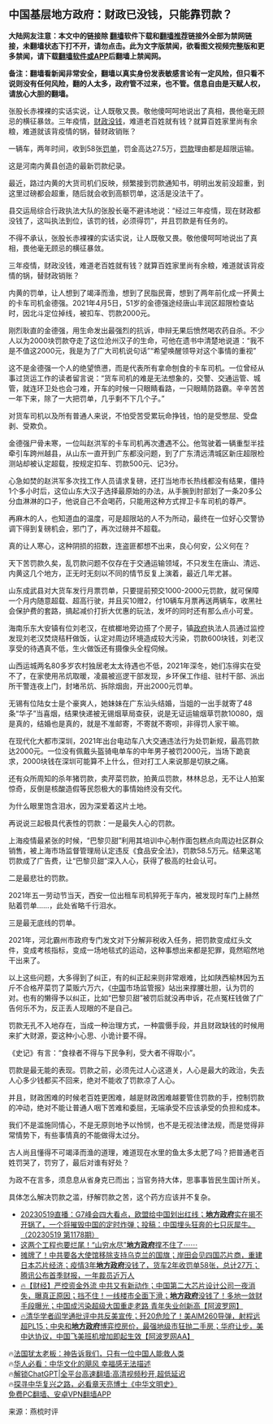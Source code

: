  <!-- 面包屑导航 --> <h2>中国基层地方政府：财政已没钱，只能靠罚款？</h2> <p class="notice"><b>大陆网友注意：本文中的链接除 <a href="https://github.com/bannedbook/fanqiang" >翻墙</a>软件下载和<a href="https://github.com/killgcd/justmysocks/blob/master/README.md">翻墙推荐</a>链接外全部为禁网链接，未翻墙状态下打不开，请勿点击。此为文字版禁闻，欲看图文视频完整版和更多禁闻，请下载<a href="https://github.com/bannedbook/fanqiang">翻墙软件或APP</a>后翻墙上禁闻网。</p><p>备注：翻墙看新闻非常安全，翻墙以真实身份发表敏感言论有一定风险，但只看不说则没有任何风险，翻的人太多，政府管不过来，也不管。信息自由是天赋人权，请放心大胆的翻墙。</b></p>  <div class="entry"> <p id="summary">张股长赤裸裸的实话实说，让人既敬又畏。敬他傻呵呵地说出了真相，畏他毫无顾忌的横征暴敛。三年疫情，<a href="https://www.bannedbook.org/bnews/tag/%E8%B4%A2%E6%94%BF/" class="st_tag internal_tag" rel="tag" title="标签 财政 下的日志">财政</a><a href="https://www.bannedbook.org/bnews/tag/%E6%B2%A1%E9%92%B1/" class="st_tag internal_tag" rel="tag" title="标签 没钱 下的日志">没钱</a>，难道老百姓就有钱？就算百姓家里尚有余粮，难道就该背疫情的锅，替财政销账？</p> <p>一辆车，两年时间，收到58张<a href="https://www.bannedbook.org/bnews/tag/%E7%BD%9A%E5%8D%95/" class="st_tag internal_tag" rel="tag" title="标签 罚单 下的日志">罚单</a>，罚金高达27.5万，<a href="https://www.bannedbook.org/bnews/tag/%e7%bd%9a%e6%ac%be/" class="st_tag internal_tag" rel="tag" title="标签 罚款 下的日志">罚款</a>理由都是超限运输。</p> <p>这是河南内黄县创造的最新罚款纪录。</p> <p>最近，路过内黄的大货司机们反映，频繁接到罚款通知书，明明出发前没超重，到这里过磅都会超重，随后就会收到高额罚单，这活是没法干了。</p> <p>县交运局综合行政执法大队的张股长毫不避讳地说：“经过三年疫情，现在财政都没钱了，这叫执法到位，该罚的钱，必须得罚”，并且罚款是有任务的。</p> <p>不得不承认，张股长赤裸裸的实话实说，让人既敬又畏。敬他傻呵呵地说出了真相，畏他毫无顾忌的横征暴敛。</p> <p>三年疫情，财政没钱，难道老百姓就有钱？就算百姓家里尚有余粮，难道就该背疫情的锅，替财政销账？</p> <p>内黄的罚单，让人想到了竭泽而渔，想到了民脂民膏，想到了两年前化成一抔黄土的卡车司机金德强。2021年4月5日，51岁的金德强途经唐山丰润区超限检查站时，因北斗定位掉线，被扣车、罚款2000元。</p> <p>刚烈耿直的金德强，用生命发出最强烈的抗诉，申辩无果后愤然喝农药自杀。不少人以为2000块罚款夺走了这位沧州汉子的生命，可他在遗书中清楚地说道：“我不是不值这2000元，我是为了广大司机说句话”“希望唤醒领导对这个事情的重视”</p> <p>这不是金德强一个人的绝望愤懑，而是代表所有拿命刨食的卡车司机。一位曾经从事过货运工作的读者留言说：“货车司机的难是无法想象的，交警、交通运管、城管，就连环卫处也会刁难，开车的时候一只眼睛看路，一只眼睛防路霸。辛辛苦苦一年下来，除了一大把罚单，几乎剩不下几个子。”</p> <p>对货车司机以及所有普通人来说，不怕受苦受累玩命挣钱，怕的是受憋屈、受盘剥、受欺负。</p> <p>金德强尸骨未寒，一位叫赵洪军的卡车司机再次遭遇不公。他驾驶着一辆重型半挂牵引车跨州越县，从山东一直开到广东都没问题，到了广东清远清城区新庄超限检测站却被认定超载，按规定扣车、罚款500元、记3分。</p> <p>心急如焚的赵洪军多次找工作人员请求复磅，还打当地市长热线都没有结果，僵持1个多小时后，这位山东大汉子选择最原始的办法，从手腕到肘部划了一条20多公分血淋淋的口子，他说自己不会喝药，只能用这种方式捍卫卡车司机的尊严。</p> <p>再麻木的人，也知道血的温度，可是超限站的人不为所动，最终在一位好心交警协调下得到复磅机会，邪门了，再次过磅并不超载。</p> <p>真的让人寒心，这种阴损的招数，连盗匪都想不出来，良心何安，公义何在？</p> <p>天下苦罚款久矣，乱罚款问题不仅存在于交通运输领域，不只发生在唐山、清远、内黄这几个地方，正无时无刻以不同的情节反复上演着，最近几年尤甚。</p> <p>山东成武县对大货车发行月票罚单，只要提前预交1000-2000元罚款，就可保障一个月内随意超载、超高行驶，并且买10赠2，付10辆车月票再送两辆车，收黑社会保护费的套路，搞起减价打折大优惠的玩法，发坏的同时还有那么点小可爱。</p> <p>海南乐东大安镇有位刘老汉，在槟榔地旁边搭了个房子，镇<a href="https://www.bannedbook.org/bnews/tag/%e6%94%bf%e5%ba%9c/" class="st_tag internal_tag" rel="tag" title="标签 政府 下的日志">政府</a>执法人员通过监控发现刘老汉焚烧秸秆做饭，认定对周边环境造成较大污染，罚款600块钱，刘老汉享受的待遇真不低，生火做饭还有摄像头全程伺候。</p> <p>山西运城两名80多岁农村独居老太太待遇也不低，2021年深冬，她们冻得实在受不了，在家使用吊炕取暖，凌晨被巡逻干部发现，乡环保工作组、驻村干部、派出所干警连夜上门，封堵吊炕、拆除烟囱，开出2000元罚单。</p> <p>无锡有位陆女士是个豪爽人，她妹妹在广东汕头结婚，当姐的一出手就寄了48条“华子”当喜烟，结果快递被无锡烟草局查获，说是无证运输烟草罚款10080，烟是真的，结婚也是真的，就是不准邮寄，不寄就不寄呗，非得罚人家干嘛。</p>  <p>在现代化大都市深圳，2021年出台电动车八大交通违法行为处罚新规，最高罚款达2000元。一位没有佩戴头盔骑电单车的中年男子被罚2000元，当场下跪哀求，2000块钱在深圳可能算不上什么，但对打工人来说那是切肤之痛。</p> <p>还有众所周知的杀年猪罚款，卖芹菜罚款，拍黄瓜罚款，林林总总，无不让人拍案惊奇，反倒是核酸造假等民怨极大的事情始终没有交代。</p> <p>为什么眼里饱含泪水，因为深爱着这片土地。</p> <p>再说说三起极具代表性的罚款：一是最失人心的罚款。</p> <p>上海疫情最紧张的时候，“巴黎贝甜”利用其培训中心制作面包糕点向周边社区群众销售，被上海市场监督管理局认定违反《食品安全法》，罚款58.5万元。结果这笔罚款成了广告费，让“巴黎贝甜”深入人心，获得了极高的社会认可。</p> <p>二是最悲壮的罚款。</p> <p>2021年五一劳动节当天，西安一位出租车司机猝死于车内，被发现时车门上赫然贴着罚单……，此处省略千行泪水。</p> <p>三是最无底线的罚单。</p> <p>2021年，河北霸州市政府专门发文对下分解非税收入任务，把罚款变成红头文件，变成考核指标，变成一场地毯式的运动，这种事想出来都是犯罪，竟然昭然地干出来了。</p> <p>以上这些问题，大多得到了纠正，有的纠正起来则非常艰难，比如陕西榆林因为五斤不合格芹菜罚了菜贩六万六，《<span class='wp_keywordlink_affiliate'><a href="https://www.bannedbook.org/" title="中国" target="_blank">中国</a></span>市场监管报》站出来撑腰壮胆，认为罚的对。也有的懒得予以纠正，比如“巴黎贝甜”被罚后就没再申诉，花点冤枉钱做了广告何乐不为，反正丢人现眼的不是自己。</p>  <p>罚款无孔不入地存在，当成一种治理方式，一种震慑手段，并且财政缺钱的时候用来扩大财源，耍这种小心思、小诡计要不得。</p> <p>《史记》有言：“食禄者不得与下民争利，受大者不得取小”。</p> <p>罚款是最无能的表现。罚款之前，必须先过人心这道关，人心是最大的政治，失去人心多少钱都买不回来，绝对不能收了罚款凉了人心。</p> <p>并且，财政困难的时候老百姓更困难，越是财政困难越要管住罚款的手，控制罚款的冲动，绝对不能让普通人咽下苦难和委屈，无端承受不应该承受的负担和成本。</p> <p>我们不是滥施同情心，不是无原则地予以怜悯，也不是无视法律法规，而是觉得非常情势下，有些事情真的不能做得太过分。</p> <p>古人尚且懂得不可竭泽而渔的道理，难道现在水里的鱼太多太肥了吗？把普通老百姓罚哭了，罚穷了，最后对谁有好处？</p> <p>为政不在言多，须息息从省身克已而出；当官务持大体，思事事皆民生国计所关。</p> <p>具体怎么解决罚款之滥，纾解罚款之苦，这个药方应该并不复杂。</p> <!--<div id="taboola-mid-1"></div>--><ul class='op-related-articles' title='相关阅读'> <li><a href='https://www.bannedbook.org/bnews/sohnews/20230519/1886082.html' target='_blank'>20230519直播：G7峰会四大看点，欧盟给中国划出红线；<b>地方政府</b>实在揭不开锅了，一个将摧毁中国的定时炸弹；投稿：中国埋头狂奔的七只灰犀牛。（20230519 第1178期）</a></li> <li><a href='https://www.bannedbook.org/bnews/sohnews/20230518/1885819.html' target='_blank'>这两个工程也要烂尾！“山穷水尽”<b>地方政府</b>撑不住了⋯⋯</a></li> <li><a href='https://www.bannedbook.org/bnews/sohnews/20230518/1885526.html' target='_blank'>摊牌了！中共要各大使馆移除支持乌克兰的国旗；岸田会见四国芯片商，重建日本芯片经济；疫情3年<b>地方政府</b>没钱了，货车2年收罚单58张，总计27万；腾讯公布首季财报，一年裁员近万人</a></li> <li><a href='https://www.bannedbook.org/bnews/bannedvideo/20230517/1885354.html' target='_blank'>🔥【财经】严控资金外流 中共又有新动作；中国第二大芯片设计公司一夜消失，曝真正原因；挡不住！一线楼市全面下滑；<b>地方政府</b>没钱了！多地一敛财手段曝光；中国成污染超级大国重走老路 青年失业创新高【阿波罗网】</a></li> <li><a href='https://www.bannedbook.org/bnews/bannedvideo/20230505/1880384.html' target='_blank'>🔥清华学者阎学通批评中共反美宣传；歼20危险了！美AIM260导弹，射程远超PL15；中央和<b>地方政府</b>博弈控房价，最强地级市狂抛二手房；华府让步，美中达协议，中国飞美班机增加即起生效【阿波罗网AA】</a></li> </ul> <p class="texttj"> 🔥<a href="https://www.bannedbook.org/bnews/ssgc/20230219/1850782.html" target="_blank">法国犹太老板：神告诉我们，只有一位中国人能救人类</a><br/> 🔥<a href="https://www.bannedbook.org/bnews/comments/20220220/1694796.html" target="_blank">华人必看：中华文化的飓风 幸福感无法描述</a><br/> 🔥<a href="https://github.com/bannedbook/fanqiang/wiki/V2ray%E6%9C%BA%E5%9C%BA" target="_blank">解锁ChatGPT|全平台高速翻墙:高清视频秒开,超低延迟</a><br/> 🔥<a href="https://www.bannedbook.org/bnews/comments/20220808/1768773.html" target="_blank">探寻中华复兴之路，必看章天亮博士《中华文明史》</a><br/> <a href="https://github.com/bannedbook/fanqiang/wiki/%E7%A6%81%E9%97%BB%E7%BD%91%E5%AE%89%E5%8D%93%E7%BF%BB%E5%A2%99%E6%96%B0%E9%97%BBAPP" target="_blank">免费PC翻墙、安卓VPN翻墙APP</a><br/> </p><p class="src-info">来源：燕梳时评 </p> <a name='sharetosocial'></a> <div style="margin-bottom:5px;padding-bottom:5px;clear:both"> <div id="archive-pix-1" class="banner-ads"> <!-- AuctionX Display platform tag START --> <div id="27602x728x90x621x_ADSLOT1" clicktrack="%%CLICK_URL_ESC%%"></div>  <!-- AuctionX Display platform tag END --> </div> <div id="archive-pix-2" class="banner-ads"> <!-- AuctionX Display platform tag START --> <div id="27556x300x250x621x_ADSLOT1" clicktrack="%%CLICK_URL_ESC%%" style="margin:0 auto;text-align:center"></div>  <!-- AuctionX Display platform tag END --> </div> </div>  <div id="archive-pix-1" class="banner-ads"> <!-- AuctionX Display platform tag START --> <div id="27603x728x90x621x_ADSLOT1" clicktrack="%%CLICK_URL_ESC%%"></div>  <!-- AuctionX Display platform tag END --> </div> </div><!--END ENTRY--> 